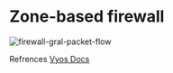 # Zone-based firewall


![firewall-gral-packet-flow](https://github.com/user-attachments/assets/c79117af-64a0-4457-9dc2-67b07fac5667)






Refrences
[Vyos Docs](https://docs.vyos.io/en/latest/configuration/firewall/index.html)
